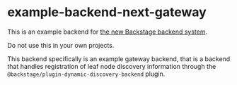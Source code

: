 # example-backend-next-gateway

This is an example backend for [the new Backstage backend system](https://backstage.io/docs/backend-system/).

Do not use this in your own projects.

This backend specifically is an example gateway backend, that is a backend that handles registration of leaf node discovery information through the `@backstage/plugin-dynamic-discovery-backend` plugin.
